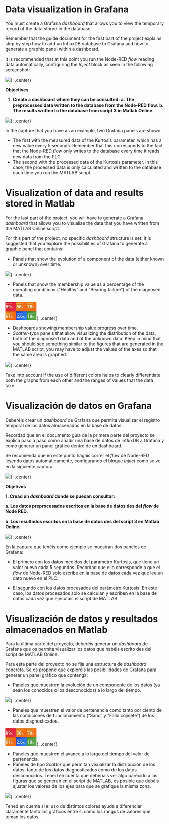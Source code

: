 <!-- multilingual suffix: en, es -->

<!-- [en] -->

# Data visualization in Grafana

You must create a Grafana *dashboard* that allows you to view the temporary record of the data stored in the database.

Remember that the guide document for the first part of the project explains step by step how to add an InfluxDB database to Grafana and how to generate a graphic panel within a dashboard.

It is recommended that at this point you run the Node-RED *flow* reading data automatically, configuring the *Inject* block as seen in the following screenshot:

![](./img/2.23.png){: .center} 

**Objectives**

1. **Create a dashboard where they can be consulted:**
**a. The preprocessed data written to the database from the Node-RED flow.**
**b. The results written to the database from script 3 in Matlab Online.**

![](./img/2.24.png){: .center} 

In the capture that you have as an example, two Grafana panels are shown:

- The first with the measured data of the Kurtosis parameter, which has a new value every 5 seconds. Remember that this corresponds to the fact that the Node-RED *flow* only writes to the database every time it reads new data from the PLC.
- The second with the processed data of the Kurtosis parameter. In this case, the processed data is only calculated and written to the database each time you run the MATLAB script.

# Visualization of data and results stored in Matlab
For the last part of the project, you will have to generate a Grafana *dashboard* that allows you to visualize the data that you have written from the MATLAB Online script.

For this part of the project, no specific *dashboard* structure is set. It is suggested that you explore the possibilities of Grafana to generate a graphic panel that contains:

- Panels that show the evolution of a component of the data (either known or unknown) over time.

![](./img/3.4.png){: .center} 

- Panels that show the membership value as a percentage of the operating conditions (“Healthy” and “Bearing failure”) of the diagnosed data.

![](./img/3.5.png){: .center} 

- Dashboards showing membership value progress over time.
- *Scatter-type* panels that allow visualizing the distribution of the data, both of the diagnosed data and of the unknown data. Keep in mind that you should see something similar to the figures that are generated in the MATLAB script, you may have to adjust the values of the axes so that the same area is graphed.

![](./img/3.6.png){: .center} 

Take into account if the use of different colors helps to clearly differentiate both the graphs from each other and the ranges of values that the data take.

<!-- [es] -->

# Visualización de datos en Grafana 

Deberéis crear un *dashboard* de Grafana que permita visualizar el registro temporal de los datos  almacenados en la base de datos. 

Recordad que en el documento guía de la primera parte del proyecto se explica paso a paso  como añadir una base de datos de InfluxDB a Grafana y como generar un panel gráfico dentro  de un dashboard. 

Se recomienda que en este punto hagáis correr el *flow* de Node-RED leyendo datos  automáticamente, configurando el bloque *Inject* como se ve en la siguiente captura: 

![](./img/2.23.png){: .center} 

**Objetivos** 

**1. Cread un *dashboard* donde se puedan consultar:** 

**a. Los datos preprocesados escritos en la base de datos des del *flow* de Node RED.** 

**b. Los resultados escritos en la base de datos des del script 3 en Matlab Online.**

![](./img/2.24.png){: .center} 

En la captura que tenéis como ejemplo se muestran dos paneles de Grafana: 

- El primero con los datos medidos del parámetro Kurtosis, que tiene un valor nuevo cada  5 segundos. Recordad que ello corresponde a que el *flow* de Node-RED solo escribe en  la base de datos cada vez que lee un dato nuevo en el PLC. 

- El segundo con los datos procesados del parámetro Kurtosis. En este caso, los datos  procesados solo se calculan y escriben en la base de datos cada vez que ejecutáis el  script de MATLAB.

# Visualización de datos y resultados almacenados en Matlab

Para la última parte del proyecto, deberéis generar un *dashboard* de Grafana que os permita visualizar los datos que habéis escrito  des del script de MATLAB Online. 

Para esta parte del proyecto no se fija una estructura de *dashboard* concreta. Se os propone que  exploréis las posibilidades de Grafana para generar un panel gráfico que contenga: 

- Paneles que muestren la evolución de un componente de los datos (ya sean los conocidos  o los desconocidos) a lo largo del tiempo. 

![](./img/3.4.png){: .center} 

- Paneles que muestren el valor de pertenencia como tanto por ciento de las condiciones de  funcionamiento (“Sano” y “Fallo cojinete”) de los datos diagnosticados. 

![](./img/3.5.png){: .center} 

- Paneles que muestren el avance a lo largo del tiempo del valor de pertenencia. 
- Paneles de tipo *Scatter* que permitan visualizar la distribución de los datos, tanto de los  datos diagnosticados como de los datos desconocidos. Tened en cuenta que deberíais ver  algo parecido a las figuras que se generan en el script de MATLAB, es posible que debáis  ajustar los valores de los ejes para que se grafique la misma zona. 

![](./img/3.6.png){: .center} 

Tened en cuenta si el uso de distintos colores ayuda a diferenciar claramente tanto los gráficos entre  si como los rangos de valores que toman los datos.